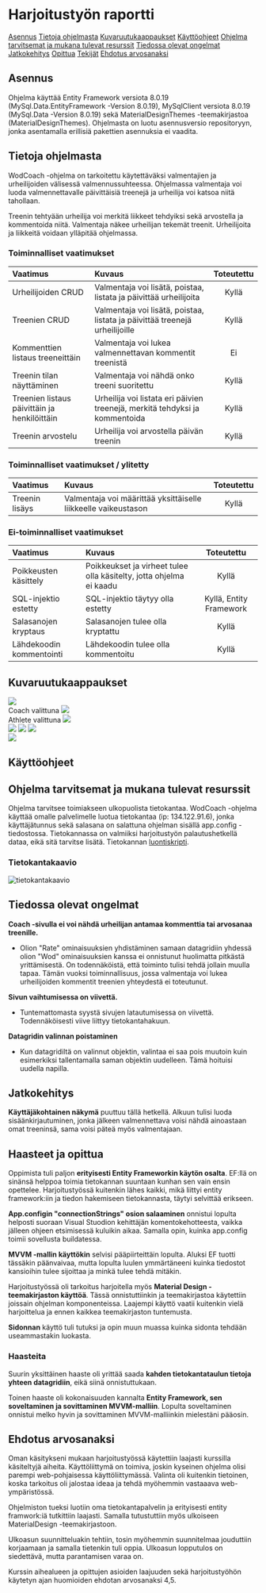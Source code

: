# Harjoitustyön raportti

[Asennus](#asennus)
[Tietoja ohjelmasta](#tietoja-ohjelmasta)
[Kuvaruutukaappaukset](#kuvaruutukaappaukset)
[Käyttöohjeet](#käyttöohjeet)
[Ohjelma tarvitsemat ja mukana tulevat resurssit](#ohjelma-tarvitsemat-ja-mukana-tulevat-resurssit)
[Tiedossa olevat ongelmat](#tiedossa-olevat-ongelmat)
[Jatkokehitys](#jatkokehitys)
[Opittua](#opittua)
[Tekijät](#tekijät)
[Ehdotus arvosanaksi](#ehdotus-arvosanaksi)

## Asennus

Ohjelma käyttää Entity Framework versiota 8.0.19 (MySql.Data.EntityFramework -Version 8.0.19), MySqlClient versiota 8.0.19 (MySql.Data -Version 8.0.19) sekä MaterialDesignThemes -teemakirjastoa (MaterialDesignThemes). Ohjelmasta on luotu asennusversio repositoryyn, jonka asentamalla erillisiä pakettien asennuksia ei vaadita.



## Tietoja ohjelmasta

WodCoach -ohjelma on tarkoitettu käytettäväksi valmentajien ja urheilijoiden välisessä valmennussuhteessa. Ohjelmassa valmentaja voi luoda valmennettavalle päivittäisiä treenejä ja urheilija voi katsoa niitä tahollaan. 

Treenin tehtyään urheilija voi merkitä liikkeet tehdyiksi sekä arvostella ja kommentoida niitä. Valmentaja näkee urheilijan tekemät treenit. Urheilijoita ja liikkeitä voidaan ylläpitää ohjelmassa. 

### Toiminnalliset vaatimukset
|Vaatimus| Kuvaus  | Toteutettu| 
|:---|:----------|:---:|
|Urheilijoiden CRUD | Valmentaja voi lisätä, poistaa, listata ja päivittää urheilijoita| Kyllä |  
|Treenien CRUD| Valmentaja voi lisätä, poistaa, listata ja päivittää treenejä urheilijoille | Kyllä|
|Kommenttien listaus treeneittäin| Valmentaja voi lukea valmennettavan kommentit treenistä | Ei |
|Treenin tilan näyttäminen| Valmentaja voi nähdä onko treeni suoritettu | Kyllä |
|Treenien listaus päivittäin ja henkilöittäin| Urheilija voi listata eri päivien treenejä, merkitä tehdyksi ja kommentoida | Kyllä |
|Treenin arvostelu| Urheilija voi arvostella päivän treenin | Kyllä |

### Toiminnalliset vaatimukset / ylitetty
|Vaatimus| Kuvaus  | Toteutettu| 
|:---|:----------|:---:|
|Treenin lisäys | Valmentaja voi määrittää yksittäiselle liikkeelle vaikeustason| Kyllä |

### Ei-toiminnalliset vaatimukset
|Vaatimus| Kuvaus  | Toteutettu| 
|:---|:----------|:---:|
|Poikkeusten käsittely | Poikkeukset ja virheet tulee olla käsitelty, jotta ohjelma ei kaadu| Kyllä |  
|SQL-injektio estetty | SQL-injektio täytyy olla estetty| Kyllä, Entity Framework | 
|Salasanojen kryptaus | Salasanojen tulee olla kryptattu| Kyllä |
|Lähdekoodin kommentointi | Lähdekoodin tulee olla kommentoitu| Kyllä |  


## Kuvaruutukaappaukset
![](../Images/Landing_page.PNG)  
Coach valittuna ![](../Images/Menu.PNG)  
Athlete valittuna ![](../Images/Menu_athlete.PNG)  
![](../Images/Coach2.PNG)
![](../Images/Athlete1.PNG)
![](../Images/Movements.PNG)  
![](../Images/Admin.PNG)

## Käyttöohjeet



## Ohjelma tarvitsemat ja mukana tulevat resurssit
Ohjelma tarvitsee toimiakseen ulkopuolista tietokantaa. WodCoach -ohjelma käyttää omalle palvelimelle luotua tietokantaa (ip: 134.122.91.6), jonka käyttäjätunnus sekä salasana on salattuna ohjelman sisällä app.config -tiedostossa. 
Tietokannassa on valmiiksi harjoitustyön palautushetkellä dataa, eikä sitä tarvitse lisätä. Tietokannan [luontiskripti](../Scripts/WODCoach_Creation_Script.sql). 

### Tietokantakaavio
![tietokantakaavio](../Scripts/WODCoach_DBModel.png)

## Tiedossa olevat ongelmat
**Coach -sivulla ei voi nähdä urheilijan antamaa kommenttia tai arvosanaa treenille.**
* Olion "Rate" ominaisuuksien yhdistäminen samaan datagridiin yhdessä olion "Wod" ominaisuuksien kanssa ei onnistunut huolimatta pitkästä yrittämisestä. On todennäköistä, että toiminto tulisi tehdä jollain muulla tapaa. Tämän vuoksi toiminnallisuus, jossa valmentaja voi lukea urheilijoiden kommentit treenien yhteydestä ei toteutunut.  

**Sivun vaihtumisessa on viivettä.** 
* Tuntemattomasta syystä sivujen latautumisessa on viivettä. Todennäköisesti viive liittyy tietokantahakuun. 

**Datagridin valinnan poistaminen**
* Kun datagridiltä on valinnut objektin, valintaa ei saa pois muutoin kuin esimerkiksi tallentamalla saman objektin uudelleen. Tämä hoituisi uudella napilla. 

## Jatkokehitys
**Käyttäjäkohtainen näkymä** puuttuu tällä hetkellä. Alkuun tulisi luoda sisäänkirjautuminen, jonka jälkeen valmennettava voisi nähdä ainoastaan omat treeninsä, sama voisi päteä myös valmentajaan.  



## Haasteet ja opittua
Oppimista tuli paljon **erityisesti Entity Frameworkin käytön osalta**. EF:llä on sinänsä helppoa toimia tietokannan suuntaan kunhan sen vain ensin opettelee. Harjoitustyössä kuitenkin lähes kaikki, mikä liittyi entity framework:iin ja tiedon hakemiseen tietokannasta, täytyi selvittää erikseen.  

**App.configin "connectionStrings" osion salaaminen** onnistui lopulta helposti suoraan Visual Stuodion kehittäjän komentokehotteesta, vaikka jälleen ohjeen etsimisessä kuluikin aikaa. Samalla opin, kuinka app.config toimii sovellusta buildatessa.  

**MVVM -mallin käyttökin** selvisi pääpiirteittäin lopulta. Aluksi EF tuotti tässäkin päänvaivaa, mutta lopulta luulen ymmärtäneeni kuinka tiedostot kansioihin tulee sijoittaa ja minkä tulee tehdä mitäkin.  

Harjoitustyössä oli tarkoitus harjoitella myös **Material Design -teemakirjaston käyttöä**. Tässä onnistuttiinkin ja teemakirjastoa käytettiin joissain ohjelman komponenteissa. Laajempi käyttö vaatii kuitenkin vielä harjoittelua ja ennen kaikkea teemakirjaston tuntemusta.  

**Sidonnan** käyttö tuli tutuksi ja opin muun muassa kuinka sidonta tehdään useammastakin luokasta.

### Haasteita

Suurin yksittäinen haaste oli yrittää saada **kahden tietokantataulun tietoja yhteen datagridiin**, eikä siinä onnistuttukaan.

Toinen haaste oli kokonaisuuden kannalta **Entity Framework, sen soveltaminen ja sovittaminen MVVM-malliin**. Lopulta soveltaminen onnistui melko hyvin ja sovittaminen MVVM-malliinkin mielestäni pääosin.


## Ehdotus arvosanaksi

Oman käsitykseni mukaan harjoitustyössä käytettiin laajasti kurssilla käsiteltyjä aiheita. Käyttöliittymä on toimiva, joskin kyseinen ohjelma olisi parempi web-pohjaisessa käyttöliittymässä. Valinta oli kuitenkin tietoinen, koska tarkoitus oli jalostaa ideaa ja tehdä myöhemmin vastaaava web-ympäristössä. 

Ohjelmiston tueksi luotiin oma tietokantapalvelin ja erityisesti entity framwork:iä tutkittiin laajasti. Samalla tutustuttiin myös ulkoiseen MaterialDesign -teemakirjastoon. 

Ulkoasun suunnitteluakin tehtiin, tosin myöhemmin suunnitelmaa jouduttiin korjaamaan ja samalla tietenkin tuli oppia. Ulkoasun lopputulos on siedettävä, mutta parantamisen varaa on. 

Kurssin aihealueen ja opittujen asioiden laajuuden sekä harjoitustyöhön käytetyn ajan huomioiden ehdotan arvosanaksi 4,5.


